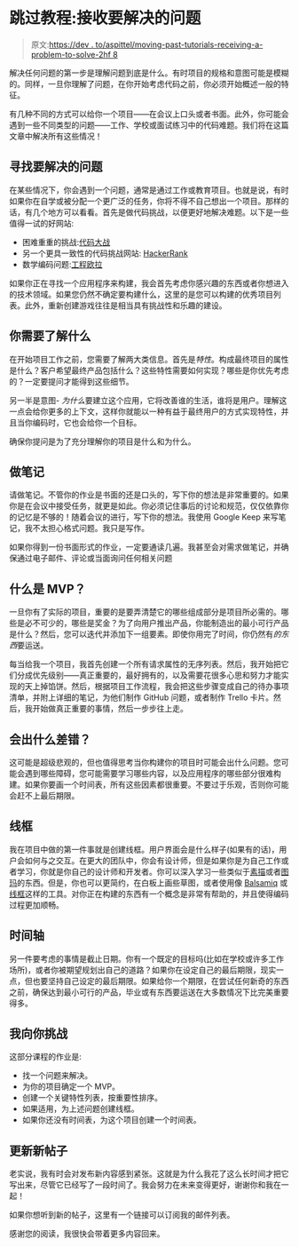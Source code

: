 # 跳过教程:接收要解决的问题

> 原文:[https://dev . to/aspittel/moving-past-tutorials-receiving-a-problem-to-solve-2hf 8](https://dev.to/aspittel/moving-past-tutorials-receiving-a-problem-to-solve-2hf8)

解决任何问题的第一步是理解问题到底是什么。有时项目的规格和意图可能是模糊的。同样，一旦你理解了问题，在你开始考虑代码之前，你必须开始概述一般的特征。

有几种不同的方式可以给你一个项目——在会议上口头或者书面。此外，你可能会遇到一些不同类型的问题——工作、学校或面试练习中的代码难题。我们将在这篇文章中解决所有这些情况！

## [](#finding-a-problem-to-solve)寻找要解决的问题

在某些情况下，你会遇到一个问题，通常是通过工作或教育项目。也就是说，有时如果你在自学或被分配一个更广泛的任务，你将不得不自己想出一个项目。那样的话，有几个地方可以看看。首先是做代码挑战，以便更好地解决难题。以下是一些值得一试的好网站:

*   困难重重的挑战:[代码大战](https://www.codewars.com/)
*   另一个更具一致性的代码挑战网站: [HackerRank](https://www.hackerrank.com/)
*   数学编码问题:[工程欧拉](https://projecteuler.net/)

如果你正在寻找一个应用程序来构建，我会首先考虑你感兴趣的东西或者你想进入的技术领域。如果您仍然不确定要构建什么，这里的是您可以构建的优秀项目列表。此外，重新创建游戏往往是相当具有挑战性和乐趣的建设。

## [](#what-youll-need-to-understand)你需要了解什么

在开始项目工作之前，您需要了解两大类信息。首先是*特性*。构成最终项目的属性是什么？客户希望最终产品包括什么？这些特性需要如何实现？哪些是你优先考虑的？一定要提问才能得到这些细节。

另一半是意图- *为什么*要建立这个应用，它将改善谁的生活，谁将是用户。理解这一点会给你更多的上下文，这样你就能以一种有益于最终用户的方式实现特性，并且当你编码时，它也会给你一个目标。

确保你提问是为了充分理解你的项目是什么和为什么。

## [](#taking-notes)做笔记

请做笔记。不管你的作业是书面的还是口头的，写下你的想法是非常重要的。如果你是在会议中接受任务，就更是如此。你必须记住事后的讨论和规范，仅仅依靠你的记忆是不够的！随着会议的进行，写下你的想法。我使用 Google Keep 来写笔记，我不太担心格式问题。我只是写作。

如果你得到一份书面形式的作业，一定要通读几遍。我甚至会对需求做笔记，并确保通过电子邮件、评论或当面询问任何相关问题

## [](#what-is-the-mvp)什么是 MVP？

一旦你有了实际的项目，重要的是要弄清楚它的哪些组成部分是项目所必需的。哪些是必不可少的，哪些是奖金？为了向用户推出产品，你能制造出的最小可行产品是什么？然后，您可以迭代并添加下一组要素。即使你用完了时间，你仍然有*的东西*要运送。

每当给我一个项目，我首先创建一个所有请求属性的无序列表。然后，我开始把它们分成优先级别——真正重要的，最好拥有的，以及需要花很多心思和努力才能实现的天上掉馅饼。然后，根据项目工作流程，我会把这些步骤变成自己的待办事项清单，并附上详细的笔记，为他们制作 GitHub 问题，或者制作 Trello 卡片。然后，我开始做真正重要的事情，然后一步步往上走。

## [](#what-could-go-wrong)会出什么差错？

这可能是超级悲观的，但也值得思考当你构建你的项目时可能会出什么问题。您可能会遇到哪些障碍，您可能需要学习哪些内容，以及应用程序的哪些部分很难构建。如果你要画一个时间表，所有这些因素都很重要。不要过于乐观，否则你可能会赶不上最后期限。

## [](#wireframes)线框

我在项目中做的第一件事就是创建线框。用户界面会是什么样子(如果有的话)，用户会如何与之交互。在更大的团队中，你会有设计师，但是如果你是为自己工作或者学习，你就是你自己的设计师和开发者。你可以深入学习一些类似于[素描](https://dev.to/aspittel/designing-with-sketch-42jp)或者[图玛](https://www.figma.com)的东西。但是，你也可以更简约，在白板上画些草图，或者使用像 [Balsamiq](https://balsamiq.com/?gclid=Cj0KCQjwj9LkBRDnARIsAGQ-hUe7NFOYNzbgxYbzZ3uxmZud7HRprUb_gFJLkBajLhqgbz9qW_K9aTUaAp6IEALw_wcB) 或[线框](https://wireframe.cc/)这样的工具。对你正在构建的东西有一个概念是非常有帮助的，并且使得编码过程更加顺畅。

## [](#timelines)时间轴

另一件要考虑的事情是截止日期。你有一个既定的目标吗(比如在学校或许多工作场所)，或者你被期望规划出自己的道路？如果你在设定自己的最后期限，现实一点，但也要坚持自己设定的最后期限。如果给你一个期限，在尝试任何新奇的东西之前，确保达到最小可行的产品，毕业或有东西要运送在大多数情况下比完美重要得多。

## [](#my-challenge-to-you)我向你挑战

这部分课程的作业是:

*   找一个问题来解决。
*   为你的项目确定一个 MVP。
*   创建一个关键特性列表，按重要性排序。
*   如果适用，为上述问题创建线框。
*   如果你还没有时间表，为这个项目创建一个时间表。

## [](#updates-on-new-posts)更新新帖子

老实说，我有时会对发布新内容感到紧张。这就是为什么我花了这么长时间才把它写出来，尽管它已经写了一段时间了。我会努力在未来变得更好，谢谢你和我在一起！

如果你想听到新的帖子，这里有一个链接可以订阅我的邮件列表。

感谢您的阅读，我很快会带着更多内容回来。